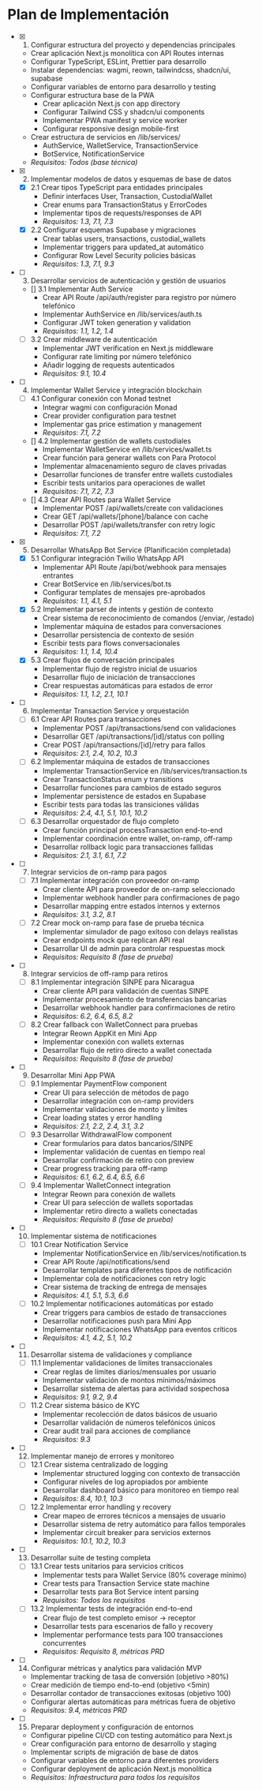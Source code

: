 # Plan de Implementación

- [x] 1. Configurar estructura del proyecto y dependencias principales

  - Crear aplicación Next.js monolítica con API Routes internas
  - Configurar TypeScript, ESLint, Prettier para desarrollo
  - Instalar dependencias: wagmi, reown, tailwindcss, shadcn/ui, supabase
  - Configurar variables de entorno para desarrollo y testing
  - Configurar estructura base de la PWA
    - Crear aplicación Next.js con app directory
    - Configurar Tailwind CSS y shadcn/ui components
    - Implementar PWA manifest y service worker
    - Configurar responsive design mobile-first
  - Crear estructura de servicios en /lib/services/
    - AuthService, WalletService, TransactionService
    - BotService, NotificationService
  - _Requisitos: Todos (base técnica)_

- [x] 2. Implementar modelos de datos y esquemas de base de datos

  - [x] 2.1 Crear tipos TypeScript para entidades principales
    - Definir interfaces User, Transaction, CustodialWallet
    - Crear enums para TransactionStatus y ErrorCodes
    - Implementar tipos de requests/responses de API
    - _Requisitos: 1.3, 7.1, 7.3_
  - [x] 2.2 Configurar esquemas Supabase y migraciones
    - Crear tablas users, transactions, custodial_wallets
    - Implementar triggers para updated_at automático
    - Configurar Row Level Security policies básicas
    - _Requisitos: 1.3, 7.1, 9.3_

- [ ] 3. Desarrollar servicios de autenticación y gestión de usuarios

  - [] 3.1 Implementar Auth Service
    - Crear API Route /api/auth/register para registro por número telefónico
    - Implementar AuthService en /lib/services/auth.ts
    - Configurar JWT token generation y validation
    - _Requisitos: 1.1, 1.2, 1.4_
  - [ ] 3.2 Crear middleware de autenticación
    - Implementar JWT verification en Next.js middleware
    - Configurar rate limiting por número telefónico
    - Añadir logging de requests autenticados
    - _Requisitos: 9.1, 10.4_

- [ ] 4. Implementar Wallet Service y integración blockchain

  - [ ] 4.1 Configurar conexión con Monad testnet
    - Integrar wagmi con configuración Monad
    - Crear provider configuration para testnet
    - Implementar gas price estimation y management
    - _Requisitos: 7.1, 7.2_
  - [] 4.2 Implementar gestión de wallets custodiales
    - Implementar WalletService en /lib/services/wallet.ts
    - Crear función para generar wallets con Para Protocol
    - Implementar almacenamiento seguro de claves privadas
    - Desarrollar funciones de transfer entre wallets custodiales
    - Escribir tests unitarios para operaciones de wallet
    - _Requisitos: 7.1, 7.2, 7.3_
  - [] 4.3 Crear API Routes para Wallet Service
    - Implementar POST /api/wallets/create con validaciones
    - Crear GET /api/wallets/[phone]/balance con cache
    - Desarrollar POST /api/wallets/transfer con retry logic
    - _Requisitos: 7.1, 7.2_

- [x] 5. Desarrollar WhatsApp Bot Service (Planificación completada)

  - [x] 5.1 Configurar integración Twilio WhatsApp API
    - Implementar API Route /api/bot/webhook para mensajes entrantes
    - Crear BotService en /lib/services/bot.ts
    - Configurar templates de mensajes pre-aprobados
    - _Requisitos: 1.1, 4.1, 5.1_
  - [x] 5.2 Implementar parser de intents y gestión de contexto
    - Crear sistema de reconocimiento de comandos (/enviar, /estado)
    - Implementar máquina de estados para conversaciones
    - Desarrollar persistencia de contexto de sesión
    - Escribir tests para flows conversacionales
    - _Requisitos: 1.1, 1.4, 10.4_
  - [x] 5.3 Crear flujos de conversación principales
    - Implementar flujo de registro inicial de usuarios
    - Desarrollar flujo de iniciación de transacciones
    - Crear respuestas automáticas para estados de error
    - _Requisitos: 1.1, 1.2, 2.1, 10.1_

- [ ] 6. Implementar Transaction Service y orquestación

  - [ ] 6.1 Crear API Routes para transacciones
    - Implementar POST /api/transactions/send con validaciones
    - Desarrollar GET /api/transactions/[id]/status con polling
    - Crear POST /api/transactions/[id]/retry para fallos
    - _Requisitos: 2.1, 2.4, 10.2, 10.3_
  - [ ] 6.2 Implementar máquina de estados de transacciones
    - Implementar TransactionService en /lib/services/transaction.ts
    - Crear TransactionStatus enum y transitions
    - Desarrollar funciones para cambios de estado seguros
    - Implementar persistence de estados en Supabase
    - Escribir tests para todas las transiciones válidas
    - _Requisitos: 2.4, 4.1, 5.1, 10.1, 10.2_
  - [ ] 6.3 Desarrollar orquestador de flujo completo
    - Crear función principal processTransaction end-to-end
    - Implementar coordinación entre wallet, on-ramp, off-ramp
    - Desarrollar rollback logic para transacciones fallidas
    - _Requisitos: 2.1, 3.1, 6.1, 7.2_

- [ ] 7. Integrar servicios de on-ramp para pagos

  - [ ] 7.1 Implementar integración con proveedor on-ramp
    - Crear cliente API para proveedor de on-ramp seleccionado
    - Implementar webhook handler para confirmaciones de pago
    - Desarrollar mapping entre estados internos y externos
    - _Requisitos: 3.1, 3.2, 8.1_
  - [ ] 7.2 Crear mock on-ramp para fase de prueba técnica
    - Implementar simulador de pago exitoso con delays realistas
    - Crear endpoints mock que replican API real
    - Desarrollar UI de admin para controlar respuestas mock
    - _Requisitos: Requisito 8 (fase de prueba)_

- [ ] 8. Integrar servicios de off-ramp para retiros

  - [ ] 8.1 Implementar integración SINPE para Nicaragua
    - Crear cliente API para validación de cuentas SINPE
    - Implementar procesamiento de transferencias bancarias
    - Desarrollar webhook handler para confirmaciones de retiro
    - _Requisitos: 6.2, 6.4, 6.5, 8.2_
  - [ ] 8.2 Crear fallback con WalletConnect para pruebas
    - Integrar Reown AppKit en Mini App
    - Implementar conexión con wallets externas
    - Desarrollar flujo de retiro directo a wallet conectada
    - _Requisitos: Requisito 8 (fase de prueba)_

- [ ] 9. Desarrollar Mini App PWA

  - [ ] 9.1 Implementar PaymentFlow component
    - Crear UI para selección de métodos de pago
    - Desarrollar integración con on-ramp providers
    - Implementar validaciones de monto y límites
    - Crear loading states y error handling
    - _Requisitos: 2.1, 2.2, 2.4, 3.1, 3.2_
  - [ ] 9.3 Desarrollar WithdrawalFlow component
    - Crear formularios para datos bancarios/SINPE
    - Implementar validación de cuentas en tiempo real
    - Desarrollar confirmación de retiro con preview
    - Crear progress tracking para off-ramp
    - _Requisitos: 6.1, 6.2, 6.4, 6.5, 6.6_
  - [ ] 9.4 Implementar WalletConnect integration
    - Integrar Reown para conexión de wallets
    - Crear UI para selección de wallets soportadas
    - Implementar retiro directo a wallets conectadas
    - _Requisitos: Requisito 8 (fase de prueba)_

- [ ] 10. Implementar sistema de notificaciones

  - [ ] 10.1 Crear Notification Service
    - Implementar NotificationService en /lib/services/notification.ts
    - Crear API Route /api/notifications/send
    - Desarrollar templates para diferentes tipos de notificación
    - Implementar cola de notificaciones con retry logic
    - Crear sistema de tracking de entrega de mensajes
    - _Requisitos: 4.1, 5.1, 5.3, 6.6_
  - [ ] 10.2 Implementar notificaciones automáticas por estado
    - Crear triggers para cambios de estado de transacciones
    - Desarrollar notificaciones push para Mini App
    - Implementar notificaciones WhatsApp para eventos críticos
    - _Requisitos: 4.1, 4.2, 5.1, 10.2_

- [ ] 11. Desarrollar sistema de validaciones y compliance

  - [ ] 11.1 Implementar validaciones de límites transaccionales
    - Crear reglas de límites diarios/mensuales por usuario
    - Implementar validación de montos mínimos/máximos
    - Desarrollar sistema de alertas para actividad sospechosa
    - _Requisitos: 9.1, 9.2, 9.4_
  - [ ] 11.2 Crear sistema básico de KYC
    - Implementar recolección de datos básicos de usuario
    - Desarrollar validación de números telefónicos únicos
    - Crear audit trail para acciones de compliance
    - _Requisitos: 9.3_

- [ ] 12. Implementar manejo de errores y monitoreo

  - [ ] 12.1 Crear sistema centralizado de logging
    - Implementar structured logging con contexto de transacción
    - Configurar niveles de log apropiados por ambiente
    - Desarrollar dashboard básico para monitoreo en tiempo real
    - _Requisitos: 8.4, 10.1, 10.3_
  - [ ] 12.2 Implementar error handling y recovery
    - Crear mapeo de errores técnicos a mensajes de usuario
    - Desarrollar sistema de retry automático para fallos temporales
    - Implementar circuit breaker para servicios externos
    - _Requisitos: 10.1, 10.2, 10.3_

- [ ] 13. Desarrollar suite de testing completa

  - [ ] 13.1 Crear tests unitarios para servicios críticos
    - Implementar tests para Wallet Service (80% coverage mínimo)
    - Crear tests para Transaction Service state machine
    - Desarrollar tests para Bot Service intent parsing
    - _Requisitos: Todos los requisitos_
  - [ ] 13.2 Implementar tests de integración end-to-end
    - Crear flujo de test completo emisor → receptor
    - Desarrollar tests para escenarios de fallo y recovery
    - Implementar performance tests para 100 transacciones concurrentes
    - _Requisitos: Requisito 8, métricas PRD_

- [ ] 14. Configurar métricas y analytics para validación MVP

  - Implementar tracking de tasa de conversión (objetivo >80%)
  - Crear medición de tiempo end-to-end (objetivo <5min)
  - Desarrollar contador de transacciones exitosas (objetivo 100)
  - Configurar alertas automáticas para métricas fuera de objetivo
  - _Requisitos: 9.4, métricas PRD_

- [ ] 15. Preparar deployment y configuración de entornos
  - Configurar pipeline CI/CD con testing automático para Next.js
  - Crear configuración para entorno de desarrollo y staging
  - Implementar scripts de migración de base de datos
  - Configurar variables de entorno para diferentes providers
  - Configurar deployment de aplicación Next.js monolítica
  - _Requisitos: Infraestructura para todos los requisitos_
